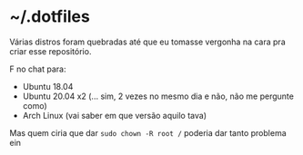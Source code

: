 # ~/.dotfiles

Várias distros foram quebradas até que eu tomasse vergonha na cara pra criar esse repositório.

F no chat para:

- Ubuntu 18.04
- Ubuntu 20.04 x2 (... sim, 2 vezes no mesmo dia e não, não me pergunte como)
- Arch Linux (vai saber em que versão aquilo tava)

Mas quem ciria que dar <code>sudo chown -R root /</code> poderia dar tanto problema ein
